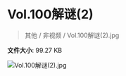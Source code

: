 # Vol.100解谜(2)

> 其他 / 非视频 / Vol.100解谜(2).jpg

**文件大小**: 99.27 KB

<img src="https://file.hsyhx.top/archive/其他/非视频/Vol.100解谜(2).jpg"  alt="Vol.100解谜(2).jpg" />